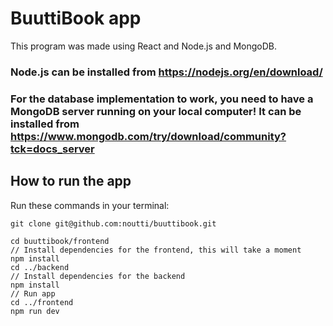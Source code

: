 # BuuttiBook app

This program was made using React and Node.js and MongoDB.

### Node.js can be installed from https://nodejs.org/en/download/

### For the database implementation to work, you need to have a MongoDB server running on your local computer! It can be installed from https://www.mongodb.com/try/download/community?tck=docs_server

## How to run the app

Run these commands in your terminal:
```
git clone git@github.com:noutti/buuttibook.git

cd buuttibook/frontend
// Install dependencies for the frontend, this will take a moment
npm install
cd ../backend
// Install dependencies for the backend
npm install
// Run app
cd ../frontend
npm run dev
```
